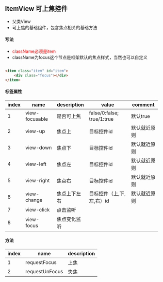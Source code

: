 ## ItemView 可上焦控件

* 父类View
* 可上焦的基础组件，包含焦点相关的基础方法

#### 写法

* <span style="color:red;">className必须是item</span>
* className为focus这个节点是框架默认的焦点样式，当然也可以自定义

```html

<item class="item" id="item">
    <div class="focus"></div>
</item>
```

#### 标签属性

| index | name           | description | value                         | comment |
|-------|----------------|-------------|-------------------------------|---------|
| 1     | view-focusable | 是否可上焦       | false/0:false;<br>true/1:true | 默认true  |
| 2     | view-up        | 焦点上         | 目标控件id                        | 默认就近原则  |
| 3     | view-down      | 焦点下         | 目标控件id                        | 默认就近原则  |
| 4     | view-left      | 焦点左         | 目标控件id                        | 默认就近原则  |
| 5     | view-right     | 焦点右         | 目标控件id                        | 默认就近原则  |
| 6     | view-change    | 焦点上下左右      | 目标控件（上,下,左,右）id               | 默认就近原则  |
| 7     | view-click     | 点击监听        |                               |         |
| 8     | view-focus     | 焦点变化监听      |                               |         |

#### 方法

| index | name             | description |
|-------|------------------|------------|
| 1     | requestFocus      | 上焦         |
| 2     | requestUnFocus       | 失焦         |